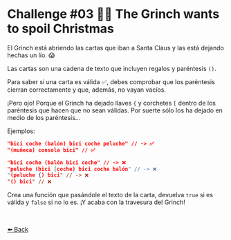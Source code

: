 # Challenge #03 🧑‍🎤 The Grinch wants to spoil Christmas

El Grinch está abriendo las cartas que iban a Santa Claus y las está dejando hechas un lío. 😱

Las cartas son una cadena de texto que incluyen regalos y paréntesis ```()```.

Para saber si una carta es válida ✅, debes comprobar que los paréntesis cierran correctamente y que, además, no vayan vacíos.

¡Pero ojo! Porque el Grinch ha dejado llaves ```{``` y corchetes ```[``` dentro de los paréntesis que hacen que no sean válidas. Por suerte sólo los ha dejado en medio de los paréntesis...

Ejemplos:

```json
"bici coche (balón) bici coche peluche" // -> ✅
"(muñeca) consola bici" // ✅

"bici coche (balón bici coche" // -> ❌
"peluche (bici [coche) bici coche balón" // -> ❌
"(peluche {) bici" // -> ❌
"() bici" // ❌
```

Crea una función que pasándole el texto de la carta, devuelva ```true``` si es válida y ```false``` si no lo es. ¡Y acaba con la travesura del Grinch!

<br>

[⬅️ Back](https://github.com/AlecANL/adventjs/tree/main/src/2021)

